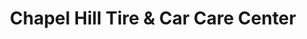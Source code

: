 ---
title: "Chapel Hill Tire & Car Care Center"
url: /chapel-hill/chapel-hill-tire-and-car-care-center/
shop: car repair
---